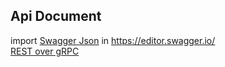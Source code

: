 ## Api Document
import [Swagger Json](web-assigment.swagger.json) in https://editor.swagger.io/
<br>
[REST over gRPC](https://medium.com/swlh/rest-over-grpc-with-grpc-gateway-for-go-9584bfcbb835)

